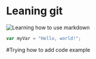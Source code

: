 # Leaning git 
![Learning how to use markdown](https://octodex.github.com/images/yaktocat.png)
``` javascript
var myVar = "Hello, world!";
```
#Trying how to add code example
